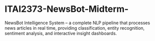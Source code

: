# ITAI2373-NewsBot-Midterm-
NewsBot Intelligence System – a complete NLP pipeline that processes news articles in real time, providing classification, entity recognition, sentiment analysis, and interactive insight dashboards.
